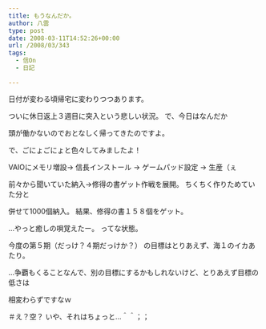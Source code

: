 ```yaml
---
title: もうなんだか。
author: 八雲
type: post
date: 2008-03-11T14:52:26+00:00
url: /2008/03/343
tags:
  - 信On
  - 日記

---
```

日付が変わる頃帰宅に変わりつつあります。
  
ついに休日返上３週目に突入という悲しい状況。 で、今日はなんだか
  
頭が働かないのでおとなしく帰ってきたのですよ。

で、ごにょごにょと色々してみましたよ！
  
VAIOにメモリ増設→ 信長インストール → ゲームパッド設定 → 生産（ぇ
  
前々から聞いていた納入→修得の書ゲット作戦を展開。 ちくちく作りためていた分と
  
併せて1000個納入。 結果、修得の書１５８個をゲット。
  
…やっと癒しの唄覚えたー。 ってな状態。

今度の第５期（だっけ？４期だっけか？） の目標はとりあえず、海１のイカあたり。
  
…争覇もくることなんで、別の目標にするかもしれないけど、とりあえず目標の低さは
  
相変わらずですなｗ
  
＃え？空？ いや、それはちょっと…＾＾；；
